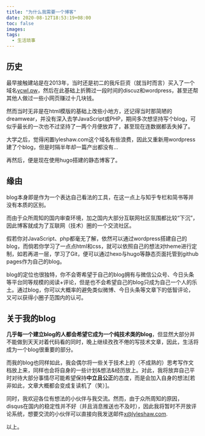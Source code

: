 ```yaml
---
title: "为什么我需要一个博客"
date: 2020-08-12T18:53:19+08:00
toc: false
images:
tags: 
  - 生活琐事
---
```


## 历史

最早接触建站是在2013年，当时还是初二的我斥巨资（就当时而言）买入了一个域名[ycwl.pw](ycwl.pw)，然后在此基础上折腾过一段时间的discuz和wordpress，甚至还帮其他人做过一些小网页赚过十几块钱。

然而当时无非是在html模版的基础上改些小地方，还记得当时那简陋的dreamwear，并没有深入去学JavaScript或PHP，期间多次想坚持写个blog，可似乎最长的一次也不过坚持了一两个月便放弃了，甚至现在连数据都丢失掉了。

大学之后，觉得闲置lyleshaw.com这个域名有些浪费，因此又重新用wordpress建了个blog，但是时隔半年却一篇产出都没有...

再然后，便是现在使用hugo搭建的静态博客了。

## 缘由

blog本身即是作为一个表达自己看法的工具，在这一点上与知乎专栏和简书等并没有本质的区别。

而由于众所周知的国内审查环境，加之国内大部分互联网社区氛围都比较“下沉”，因此博客就成为了互联网（技术）圈的一个交流社区。

假若你对JavaScript、php都毫无了解，依然可以通过wordpress搭建自己的blog，而倘若你学习了一点点html和css，就可以依照自己的想法对theme进行定制，如若再进一层，学习了Git，便可以通过hexo与hugo等静态页面托管到github pages作为自己的blog。

blog的定位也很独特，你不会寄希望于自己的blog拥有与微信公众号、今日头条等平台同等规模的阅读+评论，但是也不会希望自己的blog只成为自己一个人的乐土。通过blog，你可以大概率的避免类似微博、今日头条等文章下的低智评论，又可以获得小圈子范围内的认可。

## 关于我的blog

**几乎每一个建立blog的人都会希望它成为一个纯技术类的blog**，但显然大部分并不能做到天天对着代码看的同时，晚上继续孜孜不倦的写技术文章，因此，生活将成为一个blog很重要的部分。

而我的blog也同样如此，我会偶尔将一些关于技术上的（不成熟的）思考写作文档放上来，同样也会将自身的一些计划&想法&经历放上。对此，我将放弃自己平时对待大部分事情尽可能希望保持**中立且公正**的态度，而是会加入自身的想法[若非如此，文章大概都会变成复读机了（笑）]。

同时，我欢迎各位有想法的小伙伴与我交流。然而，由于众所周知的原因，disqus在国内的稳定性并不好（并且消息推送也不及时），因此我将暂时不开放评论系统，想要交流的小伙伴可以直接向我发送邮件[x@lyleshaw.com](mailto:x@lyleshaw.com).

以上。
